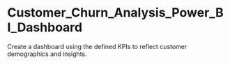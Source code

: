 # Customer_Churn_Analysis_Power_BI_Dashboard
Create a dashboard using the defined KPIs to reflect customer demographics and insights.
